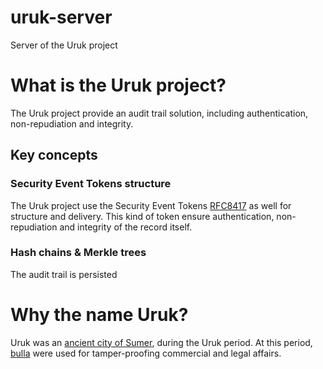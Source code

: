 # uruk-server
Server of the Uruk project

# What is the Uruk project?
The Uruk project provide an audit trail solution, including authentication, non-repudiation and integrity.

## Key concepts

### Security Event Tokens structure
The Uruk project use the Security Event Tokens [RFC8417](https://tools.ietf.org/html/rfc8417) as well for structure and delivery.
This kind of token ensure authentication, non-repudiation and integrity of the record itself.

### Hash chains & Merkle trees
The audit trail is persisted 

# Why the name Uruk?
Uruk was an [ancient city of Sumer](https://en.wikipedia.org/wiki/Uruk), during the Uruk period. 
At this period, [bulla](https://en.wikipedia.org/wiki/Bulla_(seal)) were used for tamper-proofing commercial and legal affairs.
